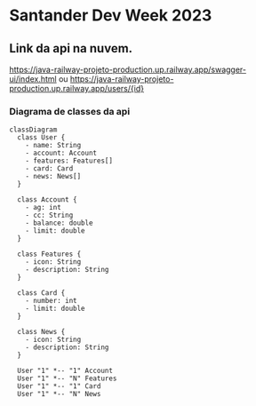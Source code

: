 # Santander Dev Week 2023

## Link da api na nuvem. 
https://java-railway-projeto-production.up.railway.app/swagger-ui/index.html
ou
https://java-railway-projeto-production.up.railway.app/users/{id}

### Diagrama de classes da api

```mermaid
classDiagram
  class User {
    - name: String
    - account: Account
    - features: Features[]
    - card: Card
    - news: News[]
  }

  class Account {
    - ag: int
    - cc: String
    - balance: double
    - limit: double
  }

  class Features {
    - icon: String
    - description: String
  }

  class Card {
    - number: int
    - limit: double
  }

  class News {
    - icon: String
    - description: String
  }

  User "1" *-- "1" Account 
  User "1" *-- "N" Features 
  User "1" *-- "1" Card 
  User "1" *-- "N" News 
  ```
